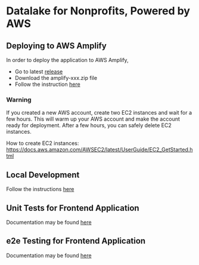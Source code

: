 # Datalake for Nonprofits, Powered by AWS

## Deploying to AWS Amplify

In order to deploy the application to AWS Amplify,

- Go to latest <a href="https://github.com/salesforce-misc/Data-Lake-for-Nonprofit-Cloud/releases/latest">release</a>
- Download the amplify-xxx.zip file
- Follow the instruction <a href="https://github.com/salesforce-misc/Data-Lake-for-Nonprofit-Cloud/blob/main/docs/Deployment.md">here</a>

### Warning

If you created a new AWS account, create two EC2 instances and wait for a few hours. This will warm up your AWS account and make the account ready for deployment. After a few hours, you can safely delete EC2 instances.

How to create EC2 instances: <a href="https://docs.aws.amazon.com/AWSEC2/latest/UserGuide/EC2_GetStarted.html">https://docs.aws.amazon.com/AWSEC2/latest/UserGuide/EC2_GetStarted.html</a>

## Local Development

Follow the instructions <a href="https://github.com/salesforce-misc/Data-Lake-for-Nonprofit-Cloud/blob/main/docs/Development.md">here</a>

## Unit Tests for Frontend Application

Documentation may be found <a href="https://github.com/salesforce-misc/Data-Lake-for-Nonprofit-Cloud/blob/main/docs/UnitTests.md">here</a>

## e2e Testing for Frontend Application

Documentation may be found <a href="https://github.com/salesforce-misc/Data-Lake-for-Nonprofit-Cloud/blob/main/docs/e2eTesting.md">here</a>
